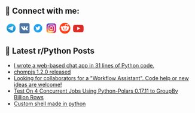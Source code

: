 ## 🔎 Connect with me:
[<img src="https://github.com/bullbesh/bullbesh/blob/main/images/Telegram.png" width="32" height="32" />](https://t.me/bullbesh)
[<img src="https://github.com/bullbesh/bullbesh/blob/main/images/VK.png" width="32" height="32" />](https://vk.com/bullbesh)
[<img src="https://github.com/bullbesh/bullbesh/blob/main/images/Twitter.png" width="32" height="32" />](https://twitter.com/bullbesh1)
[<img src="https://github.com/bullbesh/bullbesh/blob/main/images/Instagram.png" width="32" height="32" />](https://www.instagram.com/bullbesh)
[<img src="https://github.com/bullbesh/bullbesh/blob/main/images/Reddit.png" width="32" height="32" />](https://www.reddit.com/user/bullbesh)
[<img src="https://github.com/bullbesh/bullbesh/blob/main/images/YouTube.png" width="32" height="32" />](https://www.youtube.com/channel/UCtfjRs6uzgq5mfm8S06WTcg)

## 📕 Latest r/Python Posts
<!-- BLOG-POST-LIST:START -->
- [I wrote a web-based chat app in 31 lines of Python code.](https://www.reddit.com/r/Python/comments/13bhgcz/i_wrote_a_webbased_chat_app_in_31_lines_of_python/)
- [chompjs 1.2.0 released](https://www.reddit.com/r/Python/comments/13bezgi/chompjs_120_released/)
- [Looking for collaborators for a &quot;Workflow Assistant&quot;. Code help or new ideas are welcome!](https://www.reddit.com/r/Python/comments/13bbdp8/looking_for_collaborators_for_a_workflow/)
- [Test On 4 Concurrent Jobs Using Python-Polars 0.17.11 to GroupBy Billion Rows](https://www.reddit.com/r/Python/comments/13bb59x/test_on_4_concurrent_jobs_using_pythonpolars/)
- [Custom shell made in python](https://www.reddit.com/r/Python/comments/13b8udx/custom_shell_made_in_python/)
<!-- BLOG-POST-LIST:END -->
